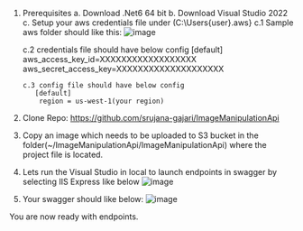    1. Prerequisites
     a. Download .Net6 64 bit 
     b. Download Visual Studio 2022 
     c. Setup your aws credentials file under (C:\Users\{user}\.aws}
         c.1 Sample aws folder should like this: 
            ![image](https://github.com/user-attachments/assets/3184ede1-f499-47c5-9def-02e203ae04fb)

         c.2 credentials file should have below config
            [default]
              aws_access_key_id=XXXXXXXXXXXXXXXXXX
              aws_secret_access_key=XXXXXXXXXXXXXXXXXXXX

          c.3 config file should have below config
             [default]
              region = us-west-1(your region)

     
   2. Clone Repo: https://github.com/srujana-gajari/ImageManipulationApi
   3. Copy an image which needs to be uploaded to S3 bucket in the folder(~/ImageManipulationApi/ImageManipulationApi) where the project file is located.
   4. Lets run the Visual Studio in local to launch endpoints in swagger by selecting IIS Express like below
    ![image](https://github.com/user-attachments/assets/c4a28e68-c321-4d79-9bcb-dc61384f26c8)
   5. Your swagger should like below: 
      ![image](https://github.com/user-attachments/assets/3db51bcc-574c-4262-b399-9c77093b87d4)

You are now ready with endpoints.
